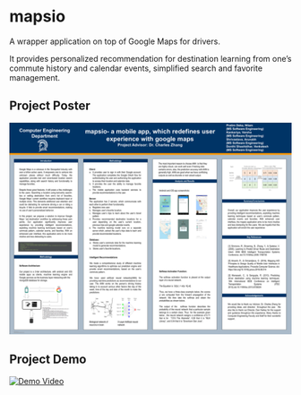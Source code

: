 # mapsio
A wrapper application on top of Google Maps for drivers. 

It provides personalized recommendation for destination learning from one’s commute history and calendar events, simplified search and favorite management.


## Project Poster
![Alt Text](https://github.com/nilamdeka23/mapsio/blob/master/poster.png)

## Project Demo
[![Demo Video](https://img.youtube.com/vi/q7R6x71UeLA/0.jpg)](https://www.youtube.com/watch?v=q7R6x71UeLA)

